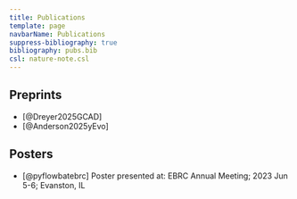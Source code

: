 ```yaml
---
title: Publications
template: page
navbarName: Publications
suppress-bibliography: true
bibliography: pubs.bib
csl: nature-note.csl
---
```


## Preprints

- [@Dreyer2025GCAD]
- [@Anderson2025yEvo]

## Posters

- [@pyflowbatebrc] Poster presented at: EBRC Annual Meeting; 2023 Jun 5-6; Evanston, IL
